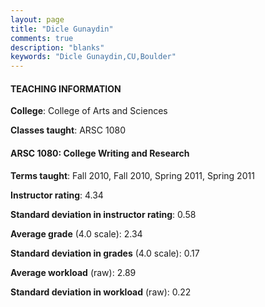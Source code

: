 ```yaml
---
layout: page
title: "Dicle Gunaydin" 
comments: true
description: "blanks"
keywords: "Dicle Gunaydin,CU,Boulder"
---
```

<head>
<script src="https://ajax.googleapis.com/ajax/libs/jquery/2.1.3/jquery.min.js"></script>
<script src="https://dl.dropboxusercontent.com/s/pc42nxpaw1ea4o9/highcharts.js?dl=0"></script>
<!-- <script src="../assets/js/highcharts.js"></script> -->
<style type="text/css">@font-face {
	font-family: "Bebas Neue";
	src: url(https://www.filehosting.org/file/details/544349/BebasNeue Regular.otf) format("opentype");
	}
	h1.Bebas { 
		font-family: "Bebas Neue", Verdana, Tahoma;
	}
</style>
</head>
	   
#### TEACHING INFORMATION

**College**: College of Arts and Sciences

**Classes taught**: ARSC 1080

#### ARSC 1080: College Writing and Research

**Terms taught**: Fall 2010, Fall 2010, Spring 2011, Spring 2011

**Instructor rating**: 4.34

**Standard deviation in instructor rating**: 0.58

**Average grade** (4.0 scale): 2.34

**Standard deviation in grades** (4.0 scale): 0.17

**Average workload** (raw): 2.89

**Standard deviation in workload** (raw): 0.22


